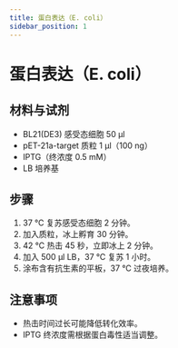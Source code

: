 ```yaml
---
title: 蛋白表达（E. coli）
sidebar_position: 1
---
```


# 蛋白表达（E. coli）

## 材料与试剂
- BL21(DE3) 感受态细胞 50 µl
- pET-21a-target 质粒 1 µl（100 ng）
- IPTG（终浓度 0.5 mM）
- LB 培养基

## 步骤
1. 37 ℃ 复苏感受态细胞 2 分钟。
2. 加入质粒，冰上孵育 30 分钟。
3. 42 ℃ 热击 45 秒，立即冰上 2 分钟。
4. 加入 500 µl LB，37 ℃ 复苏 1 小时。
5. 涂布含有抗生素的平板，37 ℃ 过夜培养。

## 注意事项
- 热击时间过长可能降低转化效率。
- IPTG 终浓度需根据蛋白毒性适当调整。
